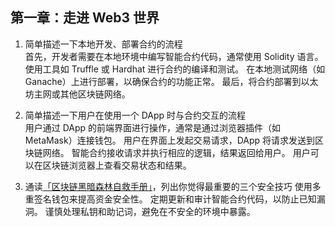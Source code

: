 ## 第一章：走进 Web3 世界

1. 简单描述一下本地开发、部署合约的流程             
首先，开发者需要在本地环境中编写智能合约代码，通常使用 Solidity 语言。
使用工具如 Truffle 或 Hardhat 进行合约的编译和测试。
在本地测试网络（如 Ganache）上进行部署，以确保合约的功能正常。
最后，将合约部署到以太坊主网或其他区块链网络。                                                 

2. 简单描述一下用户在使用一个 DApp 时与合约交互的流程              
用户通过 DApp 的前端界面进行操作，通常是通过浏览器插件（如 MetaMask）连接钱包。
用户在界面上发起交易请求，DApp 将请求发送到区块链网络。
智能合约接收请求并执行相应的逻辑，结果返回给用户。
用户可以在区块链浏览器上查看交易状态和结果。                                  
 
3. 通读[「区块链黑暗森林自救手册」](https://github.com/slowmist/Blockchain-dark-forest-selfguard-handbook/blob/main/README_CN.md)，列出你觉得最重要的三个安全技巧 
使用多重签名钱包来提高资金安全性。
定期更新和审计智能合约代码，以防止已知漏洞。
谨慎处理私钥和助记词，避免在不安全的环境中暴露。
